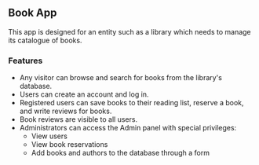 ## Book App

This app is designed for an entity such as a library which needs to manage its catalogue of books. 

### Features
- Any visitor can browse and search for books from the library's database. 
- Users can create an account and log in.
- Registered users can save books to their reading list, reserve a book, and write reviews for books. 
- Book reviews are visible to all users.
- Administrators can access the Admin panel with special privileges:
    - View users
    - View book reservations
    - Add books and authors to the database through a form
